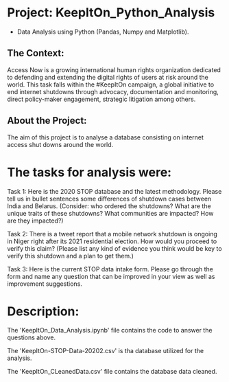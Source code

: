 # Project: KeepItOn_Python_Analysis
  - Data Analysis using Python (Pandas, Numpy and Matplotlib).
  
## The Context:
Access Now is a growing international human rights organization dedicated to defending and extending the digital rights of users at risk around the world. This task falls within the #KeepItOn campaign, a global initiative to end internet shutdowns through advocacy, documentation and monitoring, direct policy-maker engagement, strategic litigation among others.

## About the Project:
The aim of this project is to analyse a database consisting on internet access shut downs around the world.

# The tasks for analysis were:

Task 1: Here is the 2020 STOP database and the latest methodology. Please tell us in bullet sentences some differences of shutdown cases between India and Belarus. 
(Consider: who ordered the shutdowns?  What are the unique traits of these shutdowns?  What communities are impacted? How are they impacted?)

Task 2: There is a tweet report that a mobile network shutdown is ongoing in Niger right after its 2021 residential election. How would you proceed to verify this claim? (Please list any kind of evidence you think would be key to verify this shutdown and a plan to get them.)

Task 3: Here is the current STOP data intake form. Please go through the form and name any question that can be improved in your view as well as improvement suggestions.

# Description:

The 'KeepItOn_Data_Analysis.ipynb' file contains the code to answer the questions above.

The 'KeepItOn-STOP-Data-20202.csv' is tha database utilized for the analysis.

The 'KeepItOn_CLeanedData.csv' file contains the database data cleaned.
